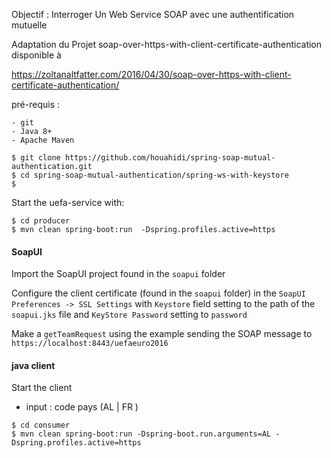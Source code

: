 Objectif : Interroger Un Web Service SOAP avec une authentification mutuelle 

Adaptation du Projet soap-over-https-with-client-certificate-authentication disponible à 

https://zoltanaltfatter.com/2016/04/30/soap-over-https-with-client-certificate-authentication/

pré-requis : 

	- git 
	- Java 8+
	- Apache Maven 

```
$ git clone https://github.com/houahidi/spring-soap-mutual-authentication.git
$ cd spring-soap-mutual-authentication/spring-ws-with-keystore
$
```

Start the uefa-service with:

```
$ cd producer
$ mvn clean spring-boot:run  -Dspring.profiles.active=https 
```

#### SoapUI

Import the SoapUI project found in the `soapui` folder

Configure the client certificate (found in the `soapui` folder) in the `SoapUI Preferences -> SSL Settings` with `Keystore` field setting to the path of the `soapui.jks` file and `KeyStore Password` setting to `password`

Make a `getTeamRequest` using the example sending the SOAP message to `https://localhost:8443/uefaeuro2016`


#### java client

Start the client
  - input : code pays (AL | FR )

```
$ cd consumer
$ mvn clean spring-boot:run -Dspring-boot.run.arguments=AL -Dspring.profiles.active=https
```